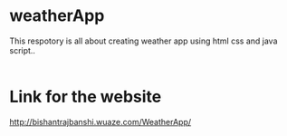 # weatherApp
This respotory is all about creating weather app using html css and java script..<br><br>
# Link for the website
http://bishantrajbanshi.wuaze.com/WeatherApp/
